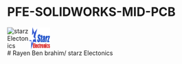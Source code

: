 # PFE-SOLIDWORKS-MID-PCB
<div style="display:flex;flex-direction: row;">
<img src="https://rayen311.github.io/assets/images/favicon.png" width="50" alt="starz Electonics"></a></p>
<img src="https://raw.githubusercontent.com/RAYEN311/Starz-Electonics-BMS-App/main/assets/snack-icon.png" width="50" alt="starz Electonics"></a></p>
</div>
# Rayen Ben brahim/ starz Electonics 
